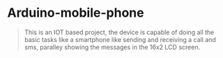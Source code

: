 # Arduino-mobile-phone
> This is an IOT based project, the device is capable of doing all the basic tasks like a smartphone like sending and receiving a call and sms, paralley showing the messages in the 16x2 LCD screen.
